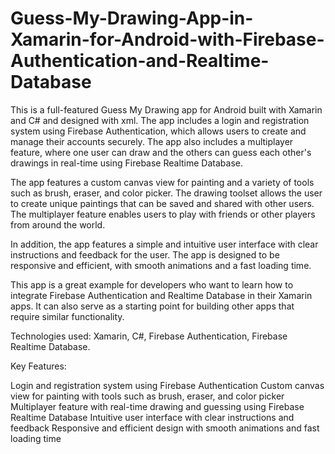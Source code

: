 # Guess-My-Drawing-App-in-Xamarin-for-Android-with-Firebase-Authentication-and-Realtime-Database
This is a full-featured Guess My Drawing app for Android built with Xamarin and C# and designed with xml. The app includes a login and registration system using Firebase Authentication, which allows users to create and manage their accounts securely. The app also includes a multiplayer feature, where one user can draw and the others can guess each other's drawings in real-time using Firebase Realtime Database.

The app features a custom canvas view for painting and a variety of tools such as brush, eraser, and color picker. The drawing toolset allows the user to create unique paintings that can be saved and shared with other users. The multiplayer feature enables users to play with friends or other players from around the world.

In addition, the app features a simple and intuitive user interface with clear instructions and feedback for the user. The app is designed to be responsive and efficient, with smooth animations and a fast loading time.

This app is a great example for developers who want to learn how to integrate Firebase Authentication and Realtime Database in their Xamarin apps. It can also serve as a starting point for building other apps that require similar functionality.

Technologies used: Xamarin, C#, Firebase Authentication, Firebase Realtime Database.

Key Features:

Login and registration system using Firebase Authentication
Custom canvas view for painting with tools such as brush, eraser, and color picker
Multiplayer feature with real-time drawing and guessing using Firebase Realtime Database
Intuitive user interface with clear instructions and feedback
Responsive and efficient design with smooth animations and fast loading time
